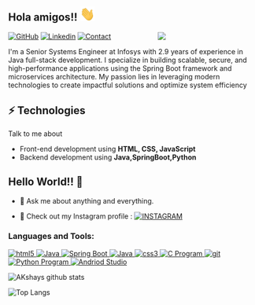 <h2> Hola amigos!! <img src="https://raw.githubusercontent.com/ABSphreak/ABSphreak/master/gifs/Hi.gif" width="30px"></h2>

<img align="right" src="https://github.com/rajput2107/rajput2107/blob/master/Assets/Developer.gif" width='200'/>

[![GitHub](https://img.shields.io/badge/SUPPORT%20AT-GITHUB-blue?style=for-the-badge&logo=github)](https://github.com/akshay8123-gadagoli) [![Linkedin](https://img.shields.io/badge/MY%20PROFILE-Linkedin-blue?style=for-the-badge&logo=github)](https://www.linkedin.com/in/akshay-gadagoli-318996199) [![Contact](https://img.shields.io/badge/CONTACT-GMAIL-yellow?style=for-the-badge&logo=gmail&logoColor=white)](mailto:akshaydj8123@gmail.com)
 
I'm a Senior Systems Engineer at Infosys with 2.9 years of experience in Java full-stack development. I specialize in building scalable, secure, and high-performance applications using the Spring Boot framework and microservices architecture. My passion lies in leveraging modern technologies to create impactful solutions and optimize system efficiency

## ⚡ Technologies
Talk to me about
- Front-end development using **HTML, CSS, JavaScript**
- Backend development using **Java,SpringBoot,Python**
  


## Hello World!! 🤔
- 💬 Ask me about anything and everything.

- 🎯 Check out my Instagram profile : [![INSTAGRAM](https://img.shields.io/badge/FOLLOW%20ME-Instagram-green&logo=instagram&logoColor=white)](https://www.instagram.com/microbot_3.o/)
<h3 align="left">Languages and Tools:</h3>
<p align="left"> 


  
  <a href="https://www.w3.org/html/" target="_blank">
    <img src="https://img.icons8.com/color/48/000000/html-5--v1.png" alt="html5" width="40" height="40"/>
  </a>
   <a href="https://git-scm.com/" target="_blank">
    <img src="https://img.icons8.com/?size=100&id=t5FJr3NzrPSm&format=png&color=000000" alt="Java" width="40" height="40"/> 
  </a>
  <a href="https://git-scm.com/" target="_blank">
    <img src="https://img.icons8.com/?size=100&id=90519&format=png&color=000000" alt="Spring Boot" width="40" height="40"/> 
  </a>
 <a href="https://www.w3.org/html/" target="_blank">
    <img src="https://img.icons8.com/?size=100&id=lTKW3iI3wIT0&format=png&color=000000" alt="Java" width="40" height="40"/>
  </a>
  <a href="https://www.w3schools.com/css/" target="_blank">
    <img src="https://img.icons8.com/color/48/000000/css3.png" alt="css3" width="40" height="40"/>
  </a>  
 <a href="https://www.cprogramming.com/" target="_blank">
    <img src="https://img.icons8.com/color/48/000000/c-programming.png" alt="C Program" height="40"/> 
  </a> 
  <a href="https://git-scm.com/" target="_blank">
    <img src="https://img.icons8.com/color/48/4a90e2/git.png" alt="git" width="40" height="40"/> 
  </a>
 <a href="https://git-scm.com/" target="_blank">
    <img src="https://img.icons8.com/color/344/python--v1.png" alt="Python Program" width="40" height="40"/> 
  </a>
 <a href="https://git-scm.com/" target="_blank">
    <img src="https://img.icons8.com/color/2x/android-studio--v2.png" alt="Andriod Studio" width="40" height="40"/> 
  </a>
 
 
![AKshays github stats](https://github-readme-stats.vercel.app/api?username=akshay8123-gadagoli&show_icons=true&title_color=0299da&icon_color=ff5e00&text_color=2ee300&bg_color=fff0)

![Top Langs](https://github-readme-stats.vercel.app/api/top-langs/?username=akshay8123-gadagoli&langs_count=8&layout=compact&text_color=2ee300&bg_color=fff0)
 
 
